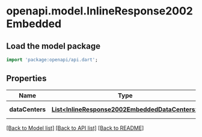 # openapi.model.InlineResponse2002Embedded

## Load the model package
```dart
import 'package:openapi/api.dart';
```

## Properties
Name | Type | Description | Notes
------------ | ------------- | ------------- | -------------
**dataCenters** | [**List&lt;InlineResponse2002EmbeddedDataCenters&gt;**](InlineResponse2002EmbeddedDataCenters.md) |  | [default to []]

[[Back to Model list]](../README.md#documentation-for-models) [[Back to API list]](../README.md#documentation-for-api-endpoints) [[Back to README]](../README.md)


